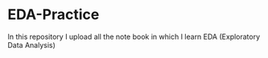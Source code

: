 # EDA-Practice
In this repository I upload all the note book in which I learn EDA (Exploratory Data Analysis)

